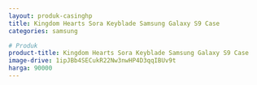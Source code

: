 ```yaml
---
layout: produk-casinghp
title: Kingdom Hearts Sora Keyblade Samsung Galaxy S9 Case
categories: samsung

# Produk
product-title: Kingdom Hearts Sora Keyblade Samsung Galaxy S9 Case
image-drive: 1ipJBb4SECukR22Nw3nwHP4D3qqIBUv9t
harga: 90000
---
```

